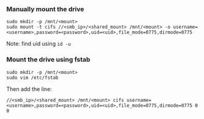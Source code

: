 ### Manually mount the drive
```
sudo mkdir -p /mnt/<mount>
sudo mount -t cifs //<smb_ip>/<shared_mount> /mnt/<mount> -o username=<username>,password=<password>,uid=<uid>,file_mode=0775,dirmode=0775
```
Note: find uid using `id -u`

### Mount the drive using fstab
```
sudo mkdir -p /mnt/<mount>
sudo vim /etc/fstab
```

Then add the line:
```
//<smb_ip>/<shared_mount> /mnt/<mount> cifs username=<username>,password=<password>,uid=<uid>,file_mode=0775,dirmode=0775 0 0
```
